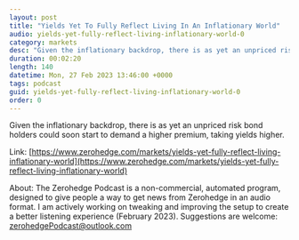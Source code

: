 ```yaml
---
layout: post
title: "Yields Yet To Fully Reflect Living In An Inflationary World"
audio: yields-yet-fully-reflect-living-inflationary-world-0
category: markets
desc: "Given the inflationary backdrop, there is as yet an unpriced risk bond holders could soon start to demand a higher premium, taking yields higher."
duration: 00:02:20
length: 140
datetime: Mon, 27 Feb 2023 13:46:00 +0000
tags: podcast
guid: yields-yet-fully-reflect-living-inflationary-world-0
order: 0
---
```

Given the inflationary backdrop, there is as yet an unpriced risk bond holders could soon start to demand a higher premium, taking yields higher.

Link: [https://www.zerohedge.com/markets/yields-yet-fully-reflect-living-inflationary-world](https://www.zerohedge.com/markets/yields-yet-fully-reflect-living-inflationary-world)

About: The Zerohedge Podcast is a non-commercial, automated program, designed to give people a way to get news from Zerohedge in an audio format.  I am actively working on tweaking and improving the setup to create a better listening experience (February 2023).  Suggestions are welcome: [zerohedgePodcast@outlook.com](mailto:zerohedgePodcast@outlook.com)